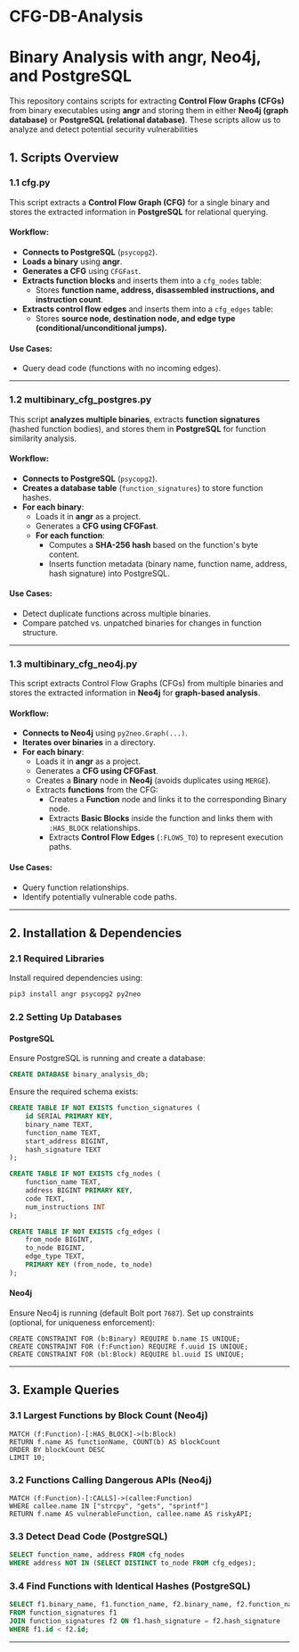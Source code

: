 # CFG-DB-Analysis

# **Binary Analysis with angr, Neo4j, and PostgreSQL**

This repository contains scripts for extracting **Control Flow Graphs (CFGs)** from binary executables using **angr** and storing them in either **Neo4j (graph database)** or **PostgreSQL (relational database)**. These scripts allow us to analyze and detect potential security vulnerabilities

## **1. Scripts Overview**

### **1.1 cfg.py**

This script extracts a **Control Flow Graph (CFG)** for a single binary and stores the extracted information in **PostgreSQL** for relational querying.

#### **Workflow**:
- **Connects to PostgreSQL** (`psycopg2`).
- **Loads a binary** using **angr**.
- **Generates a CFG** using `CFGFast`.
- **Extracts function blocks** and inserts them into a `cfg_nodes` table:
  - Stores **function name, address, disassembled instructions, and instruction count**.
- **Extracts control flow edges** and inserts them into a `cfg_edges` table:
  - Stores **source node, destination node, and edge type (conditional/unconditional jumps).**

#### **Use Cases**:
- Query dead code (functions with no incoming edges).

---

### **1.2 multibinary_cfg_postgres.py**

This script **analyzes multiple binaries**, extracts **function signatures** (hashed function bodies), and stores them in **PostgreSQL** for function similarity analysis.

#### **Workflow**:
- **Connects to PostgreSQL** (`psycopg2`).
- **Creates a database table** (`function_signatures`) to store function hashes.
- **For each binary**:
  - Loads it in **angr** as a project.
  - Generates a **CFG using CFGFast**.
  - **For each function**:
    - Computes a **SHA-256 hash** based on the function's byte content.
    - Inserts function metadata (binary name, function name, address, hash signature) into PostgreSQL.

#### **Use Cases**:
- Detect duplicate functions across multiple binaries.
- Compare patched vs. unpatched binaries for changes in function structure.

---

### **1.3 multibinary_cfg_neo4j.py**

This script extracts Control Flow Graphs (CFGs) from multiple binaries and stores the extracted information in **Neo4j** for **graph-based analysis**.

#### **Workflow**:
- **Connects to Neo4j** using `py2neo.Graph(...)`.
- **Iterates over binaries** in a directory.
- **For each binary**:
  - Loads it in **angr** as a project.
  - Generates a **CFG using CFGFast**.
  - Creates a **Binary** node in **Neo4j** (avoids duplicates using `MERGE`).
  - Extracts **functions** from the CFG:
    - Creates a **Function** node and links it to the corresponding Binary node.
    - Extracts **Basic Blocks** inside the function and links them with `:HAS_BLOCK` relationships.
    - Extracts **Control Flow Edges** (`:FLOWS_TO`) to represent execution paths.

#### **Use Cases**:

- Query function relationships.
- Identify potentially vulnerable code paths.

---

## **2. Installation & Dependencies**

### **2.1 Required Libraries**
Install required dependencies using:
```bash
pip3 install angr psycopg2 py2neo
```

### **2.2 Setting Up Databases**
#### **PostgreSQL**
Ensure PostgreSQL is running and create a database:
```sql
CREATE DATABASE binary_analysis_db;
```
Ensure the required schema exists:
```sql
CREATE TABLE IF NOT EXISTS function_signatures (
    id SERIAL PRIMARY KEY,
    binary_name TEXT,
    function_name TEXT,
    start_address BIGINT,
    hash_signature TEXT
);

CREATE TABLE IF NOT EXISTS cfg_nodes (
    function_name TEXT,
    address BIGINT PRIMARY KEY,
    code TEXT,
    num_instructions INT
);

CREATE TABLE IF NOT EXISTS cfg_edges (
    from_node BIGINT,
    to_node BIGINT,
    edge_type TEXT,
    PRIMARY KEY (from_node, to_node)
);
```
#### **Neo4j**
Ensure Neo4j is running (default Bolt port `7687`).
Set up constraints (optional, for uniqueness enforcement):
```cypher
CREATE CONSTRAINT FOR (b:Binary) REQUIRE b.name IS UNIQUE;
CREATE CONSTRAINT FOR (f:Function) REQUIRE f.uuid IS UNIQUE;
CREATE CONSTRAINT FOR (bl:Block) REQUIRE bl.uuid IS UNIQUE;
```

---

## **3. Example Queries**

### **3.1 Largest Functions by Block Count (Neo4j)**
```cypher
MATCH (f:Function)-[:HAS_BLOCK]->(b:Block)
RETURN f.name AS functionName, COUNT(b) AS blockCount
ORDER BY blockCount DESC
LIMIT 10;
```

### **3.2 Functions Calling Dangerous APIs (Neo4j)**
```cypher
MATCH (f:Function)-[:CALLS]->(callee:Function)
WHERE callee.name IN ["strcpy", "gets", "sprintf"]
RETURN f.name AS vulnerableFunction, callee.name AS riskyAPI;
```

### **3.3 Detect Dead Code (PostgreSQL)**
```sql
SELECT function_name, address FROM cfg_nodes
WHERE address NOT IN (SELECT DISTINCT to_node FROM cfg_edges);
```

### **3.4 Find Functions with Identical Hashes (PostgreSQL)**
```sql
SELECT f1.binary_name, f1.function_name, f2.binary_name, f2.function_name
FROM function_signatures f1
JOIN function_signatures f2 ON f1.hash_signature = f2.hash_signature
WHERE f1.id < f2.id;
```

---


